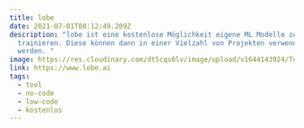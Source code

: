 ```yaml
---
title: lobe
date: 2021-07-01T08:12:49.209Z
description: "lobe ist eine kostenlose Möglichkeit eigene ML Modelle zu
  trainieren. Diese können dann in einer Vielzahl von Projekten verwendet
  werden. "
image: https://res.cloudinary.com/dt5cqs0lv/image/upload/v1644143924/Tools/Screenshot_2021-06-30_at_15-38-34_Lobe_Machine_Learning_Made_Easy_sa3j3z_tfz8jf.jpg
link: https://www.lobe.ai
tags:
  - tool
  - no-code
  - low-code
  - kostenlos
---
```

